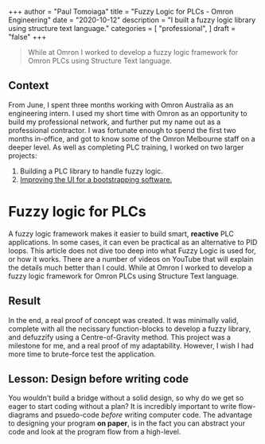 +++
author = "Paul Tomoiaga"
title = "Fuzzy Logic for PLCs - Omron Engineering"
date = "2020-10-12"
description = "I built a fuzzy logic library using structure text language."
categories = [
    "professional",
]
draft = "false"
+++

> While at Omron I worked to develop a fuzzy logic framework for Omron PLCs using Structure Text language.

## Context
From June, I spent three months working with Omron Australia as an engineering intern. I used my short time with Omron as an opportunity to build my professional network, and further put my name out as a professional contractor. I was fortunate enough to spend the first two months in-office, and got to know some of the Omron Melbourne staff on a deeper level. As well as completing PLC training, I worked on two larger projects:
  1. Building a PLC library to handle fuzzy logic.
  2. [Improving the UI for a bootstrapping software.](/posts/003-omron-vbnet)

# Fuzzy logic for PLCs
A fuzzy logic framework makes it easier to build smart, **reactive** PLC applications. In some cases, it can even be practical as an alternative to PID loops. This article does not dive too deep into what Fuzzy Logic is used for, or how it works. There are a number of videos on YouTube that will explain the details much better than I could. While at Omron I worked to develop a fuzzy logic framework for Omron PLCs using Structure Text language.

## Result
In the end, a real proof of concept was created. It was minimally valid, complete with all the necissary function-blocks to develop a fuzzy library, and defuzzify using a Centre-of-Gravity method. This project was a milestone for me, and a real proof of my adaptability. However, I wish I had more time to brute-force test the application. 

## Lesson: Design before writing code
You wouldn't build a bridge without a solid design, so why do we get so eager to start coding without a plan? It is incredibly important to write flow-diagrams and psuedo-code *before* writing computer code. The advantage to designing your program **on paper**, is in the fact you can abstract your code and look at the program flow from a high-level.

